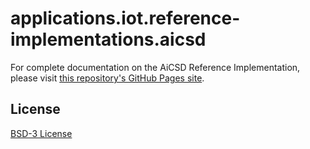 # applications.iot.reference-implementations.aicsd

For complete documentation on the AiCSD Reference Implementation, please visit [this repository's GitHub Pages site](https://intel-collab.github.io/applications.retail.kaskey-park.kaskey-park/index.html).

## License

[BSD-3 License](./LICENSE)